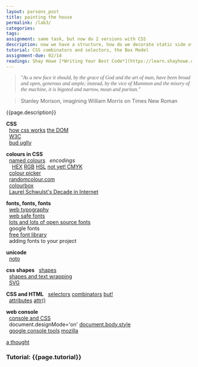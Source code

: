 ```yaml
---  
layout: parsons_post  
title: painting the house
permalink: /lab3/  
categories:   
tags:  
assignment: same task, but now do 2 versions with CSS
description: now we have a structure, how do we decorate static side of CSS.
tutorial: CSS combinators and selectors, the Box Model
assignment-due: 02/14
readings: Shay Howe [*Writing Your Best Code*](https://learn.shayhowe.com/html-css/writing-your-best-code/)  
---  
```


<blockquote style="font-family: Times"><i>"As a new face it should, by the grace of God and the art of man, have been broad and open, gen­er­ous and ample; instead, by the vice of Mam­mon and the mis­ery of the machine, it is big­oted and nar­row, mean and puri­tan."</i></blockquote>
<blockquote>Stanley Morison, imagining William Morris on Times New Roman</blockquote>

{{page.description}}

**CSS**  
  [how css works](https://developer.mozilla.org/en-US/docs/Learn/CSS/First_steps/How_CSS_works) [the DOM](https://developer.mozilla.org/en-US/docs/Web/API/Document_Object_Model/Introduction)  
  [W3C]()  
  [bud uglly](http://budugllydesign.com/index.html)  

**colours in CSS**  
  [named colours](https://www.w3schools.com/colors/colors_groups.asp)
  *encodings*  
    [HEX](https://www.w3schools.com/colors/colors_hexadecimal.asp) [RGB](https://www.w3schools.com/colors/colors_rgb.asp) [HSL](https://www.w3schools.com/colors/colors_hsl.asp) [not yet! CMYK](https://www.w3schools.com/colors/colors_cmyk.asp)  
  [colour picker](https://www.w3schools.com/colors/colors_picker.asp)  
  [randomcolour.com](http://randomcolour.com)  
  [colourbox](https://www.colorbox.io)  
  [Laurel Schwulst's Decade in Internet](https://rhizome.org/editorial/2020/jan/06/laurel-schwulsts-decade-in-internet/)  

**fonts, fonts, fonts**  
  [web typography](https://en.wikipedia.org/wiki/Web_typography)  
  [web safe fonts](https://www.w3schools.com/cssref/css_websafe_fonts.asp)  
  [lots and lots of open source fonts](https://www.are.na/frederic-brodbeck/open-source-typefaces)  
  google fonts  
  [free font library](http://typotheque.luuse.io)  
  adding fonts to your project  

**unicode**  
  [noto](https://www.google.com/get/noto/)  

**css shapes**
  [shapes](https://css-tricks.com/the-shapes-of-css/)  
  [shapes and text wrapping](https://www.w3.org/TR/css-shapes-1/)  
  [SVG](https://developer.mozilla.org/en-US/docs/Web/SVG/Tutorial/SVG_and_CSS)  

**CSS and HTML**
  [selectors](https://www.w3schools.com/css/css_selectors.asp) [combinators](https://www.w3schools.com/Css/css_combinators.asp) [but!](https://stackoverflow.com/questions/1014861/is-there-a-css-parent-selector)  
  [attributes](https://www.w3schools.com/css/css_attribute_selectors.asp) [attr()](https://developer.mozilla.org/en-US/docs/Web/CSS/attr)  

**web console**  
  [console and CSS](https://developer.mozilla.org/en-US/docs/Learn/CSS/Building_blocks/Debugging_CSS)  
  document.designMode='on' [document.body.style](https://www.w3schools.com/jsref/dom_obj_style.asp)  
  [google console tools](https://developers.google.com/web/tools/chrome-devtools/console) [mozilla](https://developer.mozilla.org/en-US/docs/Tools/Browser_Console)  


[a thought](https://twitter.com/karagates/status/1222385354298122240?s=20)  

### Tutorial: {{page.tutorial}}
